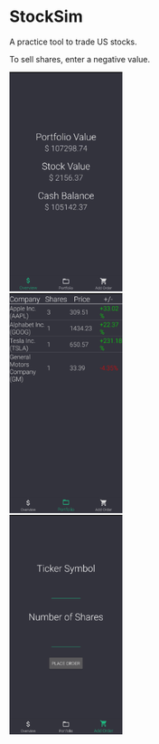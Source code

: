 # StockSim

A practice tool to trade US stocks.

To sell shares, enter a negative value.
<span class="row">
  <div class="column">
    <img src="Screenshots/Screenshot_20200131-183651~2.png" height="388" width="200">
  </div>
  <div class="column">
    <img src="Screenshots/Screenshot_20200131-183656~2.png" width="200">
  </div>
  <div class="column">
    <img src="Screenshots/Screenshot_20200131-183700~2.png" width="200">
  </div>
</span>
